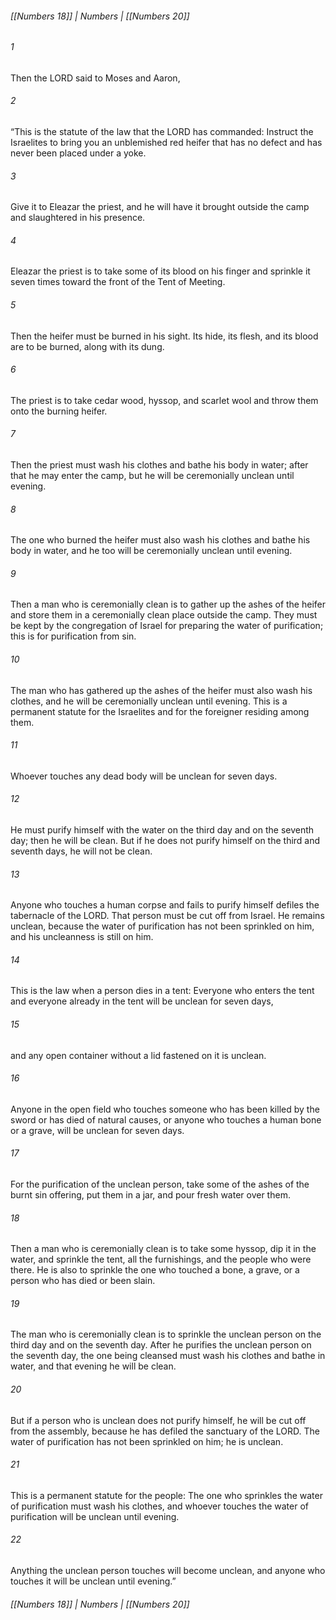 ###### [[Numbers 18]] | Numbers | [[Numbers 20]]

###### 1
Then the LORD said to Moses and Aaron,
###### 2
“This is the statute of the law that the LORD has commanded: Instruct the Israelites to bring you an unblemished red heifer that has no defect and has never been placed under a yoke.
###### 3
Give it to Eleazar the priest, and he will have it brought outside the camp and slaughtered in his presence.
###### 4
Eleazar the priest is to take some of its blood on his finger and sprinkle it seven times toward the front of the Tent of Meeting.
###### 5
Then the heifer must be burned in his sight. Its hide, its flesh, and its blood are to be burned, along with its dung.
###### 6
The priest is to take cedar wood, hyssop, and scarlet wool and throw them onto the burning heifer.
###### 7
Then the priest must wash his clothes and bathe his body in water; after that he may enter the camp, but he will be ceremonially unclean until evening.
###### 8
The one who burned the heifer must also wash his clothes and bathe his body in water, and he too will be ceremonially unclean until evening.
###### 9
Then a man who is ceremonially clean is to gather up the ashes of the heifer and store them in a ceremonially clean place outside the camp. They must be kept by the congregation of Israel for preparing the water of purification; this is for purification from sin.
###### 10
The man who has gathered up the ashes of the heifer must also wash his clothes, and he will be ceremonially unclean until evening. This is a permanent statute for the Israelites and for the foreigner residing among them.
###### 11
Whoever touches any dead body will be unclean for seven days.
###### 12
He must purify himself with the water on the third day and on the seventh day; then he will be clean. But if he does not purify himself on the third and seventh days, he will not be clean.
###### 13
Anyone who touches a human corpse and fails to purify himself defiles the tabernacle of the LORD. That person must be cut off from Israel. He remains unclean, because the water of purification has not been sprinkled on him, and his uncleanness is still on him.
###### 14
This is the law when a person dies in a tent: Everyone who enters the tent and everyone already in the tent will be unclean for seven days,
###### 15
and any open container without a lid fastened on it is unclean.
###### 16
Anyone in the open field who touches someone who has been killed by the sword or has died of natural causes, or anyone who touches a human bone or a grave, will be unclean for seven days.
###### 17
For the purification of the unclean person, take some of the ashes of the burnt sin offering, put them in a jar, and pour fresh water over them.
###### 18
Then a man who is ceremonially clean is to take some hyssop, dip it in the water, and sprinkle the tent, all the furnishings, and the people who were there. He is also to sprinkle the one who touched a bone, a grave, or a person who has died or been slain.
###### 19
The man who is ceremonially clean is to sprinkle the unclean person on the third day and on the seventh day. After he purifies the unclean person on the seventh day, the one being cleansed must wash his clothes and bathe in water, and that evening he will be clean.
###### 20
But if a person who is unclean does not purify himself, he will be cut off from the assembly, because he has defiled the sanctuary of the LORD. The water of purification has not been sprinkled on him; he is unclean.
###### 21
This is a permanent statute for the people: The one who sprinkles the water of purification must wash his clothes, and whoever touches the water of purification will be unclean until evening.
###### 22
Anything the unclean person touches will become unclean, and anyone who touches it will be unclean until evening.”

###### [[Numbers 18]] | Numbers | [[Numbers 20]]
